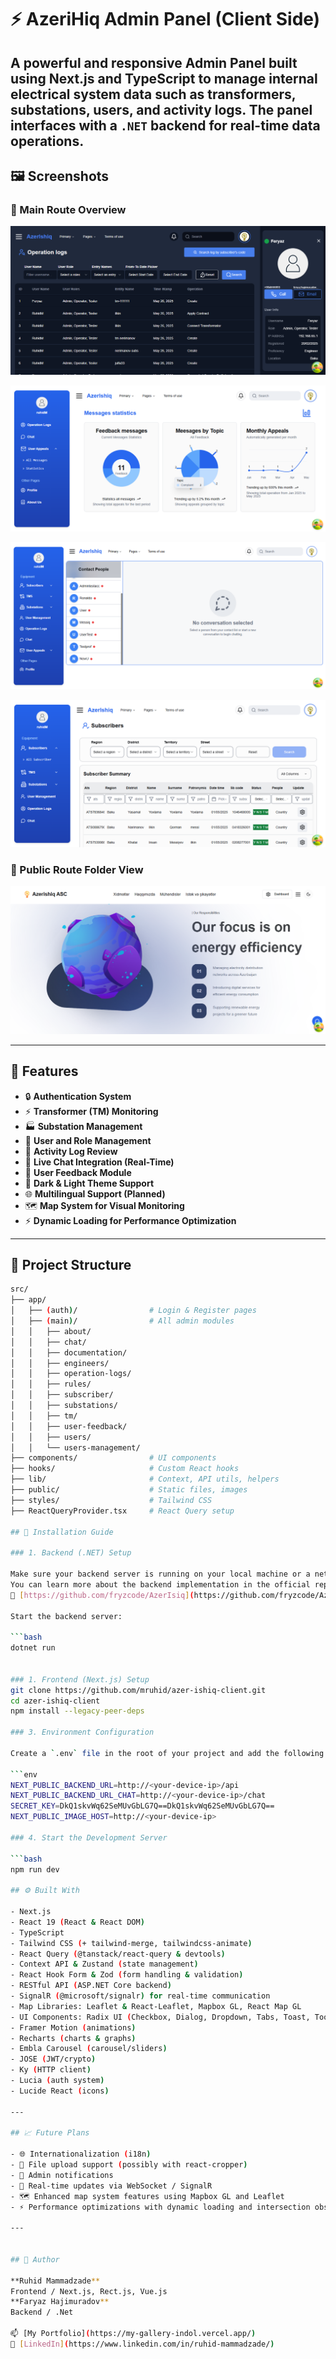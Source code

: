 # ⚡ AzeriHiq Admin Panel (Client Side)

## A powerful and responsive **Admin Panel** built using **Next.js** and **TypeScript** to manage internal electrical system data such as **transformers**, **substations**, **users**, and **activity logs**. The panel interfaces with a `.NET` backend for real-time data operations.

## 🖼️ Screenshots

### 📍 Main Route Overview

![Operation logs page](./application-images/operation-logs-screen.png)

![User messages statistics page](./application-images/statistics-screen.png)

![Chat system page](./application-images/chat-screen.png)

![Subscriber applying table page](./application-images/subscriber-applying-screen.png)

### 📁 Public Route Folder View

![About us](./application-images/about-us-screen.png)

---

## 🚀 Features

- 🔒 **Authentication System**
- ⚡ **Transformer (TM) Monitoring**
- 🏭 **Substation Management**
- 👥 **User and Role Management**
- 📝 **Activity Log Review**
- 💬 **Live Chat Integration (Real-Time)**
- 📮 **User Feedback Module**
- 🎨 **Dark & Light Theme Support**
- 🌐 **Multilingual Support (Planned)**
- 🗺️ **Map System for Visual Monitoring**
- ⚡ **Dynamic Loading for Performance Optimization**

---

## 🧱 Project Structure

````bash
src/
├── app/
│   ├── (auth)/                # Login & Register pages
│   ├── (main)/                # All admin modules
│   │   ├── about/
│   │   ├── chat/
│   │   ├── documentation/
│   │   ├── engineers/
│   │   ├── operation-logs/
│   │   ├── rules/
│   │   ├── subscriber/
│   │   ├── substations/
│   │   ├── tm/
│   │   ├── user-feedback/
│   │   ├── users/
│   │   └── users-management/
├── components/                # UI components
├── hooks/                     # Custom React hooks
├── lib/                       # Context, API utils, helpers
├── public/                    # Static files, images
├── styles/                    # Tailwind CSS
├── ReactQueryProvider.tsx     # React Query setup

## 🔧 Installation Guide

### 1. Backend (.NET) Setup

Make sure your backend server is running on your local machine or a network-accessible IP address.
You can learn more about the backend implementation in the official repository:
🔗 [https://github.com/fryzcode/AzerIsiq](https://github.com/fryzcode/AzerIsiq)

Start the backend server:

```bash
dotnet run


### 1. Frontend (Next.js) Setup
git clone https://github.com/mruhid/azer-ishiq-client.git
cd azer-ishiq-client
npm install --legacy-peer-deps

### 3. Environment Configuration

Create a `.env` file in the root of your project and add the following environment variables:

```env
NEXT_PUBLIC_BACKEND_URL=http://<your-device-ip>/api
NEXT_PUBLIC_BACKEND_URL_CHAT=http://<your-device-ip>/chat
SECRET_KEY=DkQ1skvWq62SeMUvGbLG7Q==DkQ1skvWq62SeMUvGbLG7Q==
NEXT_PUBLIC_IMAGE_HOST=http://<your-device-ip>

### 4. Start the Development Server

```bash
npm run dev

## ⚙️ Built With

- Next.js  
- React 19 (React & React DOM)  
- TypeScript  
- Tailwind CSS (+ tailwind-merge, tailwindcss-animate)  
- React Query (@tanstack/react-query & devtools)  
- Context API & Zustand (state management)  
- React Hook Form & Zod (form handling & validation)  
- RESTful API (ASP.NET Core backend)  
- SignalR (@microsoft/signalr) for real-time communication  
- Map Libraries: Leaflet & React-Leaflet, Mapbox GL, React Map GL  
- UI Components: Radix UI (Checkbox, Dialog, Dropdown, Tabs, Toast, Tooltip, etc.)  
- Framer Motion (animations)  
- Recharts (charts & graphs)  
- Embla Carousel (carousel/sliders)  
- JOSE (JWT/crypto)  
- Ky (HTTP client)  
- Lucia (auth system)  
- Lucide React (icons)  

---

## 📈 Future Plans

- 🌐 Internationalization (i18n)  
- 📎 File upload support (possibly with react-cropper)  
- 🔔 Admin notifications  
- 🧠 Real-time updates via WebSocket / SignalR  
- 🗺️ Enhanced map system features using Mapbox GL and Leaflet  
- ⚡ Performance optimizations with dynamic loading and intersection observers  

---


## 👤 Author

**Ruhid Mammadzade**
Frontend / Next.js, Rect.js, Vue.js
**Faryaz Hajimuradov**
Backend / .Net

📫 [My Portfolio](https://my-gallery-indol.vercel.app/)
🔗 [LinkedIn](https://www.linkedin.com/in/ruhid-mammadzade/)


